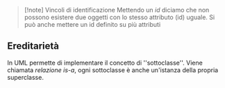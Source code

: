 >[!note] Vincoli di identificazione
>Mettendo un *id* diciamo che non possono esistere due oggetti con lo stesso attributo (id) uguale. Si può anche mettere un id definito su più attributi

## Ereditarietà
In UML permette di implementare il concetto di ''sottoclasse''. Viene chiamata *relazione is-a*, ogni sottoclasse è anche un'istanza della propria superclasse.

